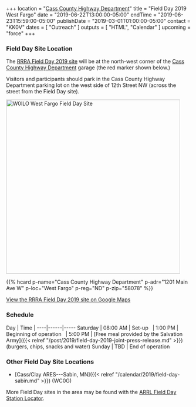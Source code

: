 +++
location = "[Cass County Highway Department](/places/cass-county-highway-department/)"
title = "Field Day 2019 West Fargo"
date = "2019-06-22T13:00:00-05:00"
endTime = "2019-06-23T15:59:00-05:00"
publishDate = "2019-03-01T01:00:00-05:00"
contact = "KK0V"
dates = [ "Outreach" ]
outputs = [ "HTML", "Calendar" ]
upcoming = "force"
+++
### Field Day Site Location

The [RRRA Field Day 2019 site](https://www.google.com/maps/place/46%C2%B052'33.7%22N+96%C2%B055'11.2%22W/@46.8758746,-96.9215708,274m/data=!3m1!1e3!4m14!1m7!3m6!1s0x52cf34bb7797e871:0xb83bd0531febdbda!2sWest+Fargo,+ND!3b1!8m2!3d46.8769487!4d-96.8999057!3m5!1s0x0:0x0!7e2!8m2!3d46.8760285!4d-96.9197808)
will be at the north-west corner of the [Cass County Highway Department](/places/cass-county-highway-department/) garage
(the red marker shown below.)

Visitors and participants should park in the Cass County Highway Department parking lot on the
west side of 12th Street NW (across the street from the Field Day site).

<a data-flickr-embed="true" href="https://www.flickr.com/photos/147076354@N03/34609732591/in/dateposted-public/" title="W0ILO West Fargo Field Day Site"><img src="https://live.staticflickr.com/65535/34609732591_bb422a376e.jpg" width="474" height="474" alt="W0ILO West Fargo Field Day Site"></a><script async src="//embedr.flickr.com/assets/client-code.js" charset="utf-8"></script>

<span class="genericon genericon-location"></span>
{{% hcard p-name="Cass County Highway Department" p-adr="1201 Main Ave W" p-loc="West Fargo" p-reg="ND" p-zip="58078" %}}

[View the RRRA Field Day 2019 site on Google Maps](https://www.google.com/maps/place/46%C2%B052'33.7%22N+96%C2%B055'11.2%22W/@46.8758746,-96.9215708,274m/data=!3m1!1e3!4m14!1m7!3m6!1s0x52cf34bb7797e871:0xb83bd0531febdbda!2sWest+Fargo,+ND!3b1!8m2!3d46.8769487!4d-96.8999057!3m5!1s0x0:0x0!7e2!8m2!3d46.8760285!4d-96.9197808)

### Schedule

Day | Time | 
----|------|-----
Saturday | 08:00&nbsp;AM | Set-up
&nbsp; | 1:00&nbsp;PM | Beginning of operation
&nbsp; | 5:00&nbsp;PM | [Free meal provided by the Salvation Army]({{< relref "/post/2019/field-day-2019-joint-press-release.md" >}}) <br/>(burgers, chips, snacks and water)
Sunday | TBD | End of operation

### Other Field Day Site Locations

* [Cass/Clay ARES---Sabin, MN]({{< relref "/calendar/2019/field-day-sabin.md" >}}) (WC0G)

More Field Day sites in the area may be found with the 
[ARRL Field Day Station Locator](http://www.arrl.org/field-day-locator).
